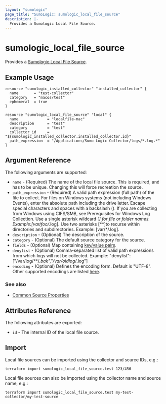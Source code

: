 ```yaml
---
layout: "sumologic"
page_title: "SumoLogic: sumologic_local_file_source"
description: |-
  Provides a Sumologic Local File Source.
---
```


# sumologic_local_file_source
Provides a [Sumologic Local File Source][1].

## Example Usage
```hcl
resource "sumologic_installed_collector" "installed_collector" {
  name       = "test-collector"
  category   = "macos/test"
  ephemeral  = true
}

resource "sumologic_local_file_source" "local" {
  name             = "localfile-mac"
  description      = "test"
  category         = "test"
  collector_id     = "${sumologic_installed_collector.installed_collector.id}"
  path_expression  = "/Applications/Sumo Logic Collector/logs/*.log.*"
}
  ```

## Argument Reference

The following arguments are supported:

  * `name` - (Required) The name of the local file source. This is required, and has to be unique. Changing this will force recreation the source.
  * `path_expression` - (Required) A valid path expression (full path) of the file to collect. For files on Windows systems (not including Windows Events), enter the absolute path including the drive letter. Escape special characters and spaces with a backslash (). If you are collecting from Windows using CIFS/SMB, see Prerequisites for Windows Log Collection. Use a single asterisk wildcard [*] for file or folder names. Example:[var/foo/*.log]. Use two asterisks [**]to recurse within directories and subdirectories. Example: [var/*/.log].
  * `description` - (Optional) The description of the source.
  * `category` - (Optional) The default source category for the source.
  * `fields` - (Optional) Map containing [key/value pairs][2].
  * `denylist` - (Optional) Comma-separated list of valid path expressions from which logs will not be collected.
    Example: "denylist":["/var/log/**/*.bak","/var/oldlog/*.log"]
  * `encoding` - (Optional) Defines the encoding form. Default is "UTF-8". Other supported encodings are listed [here][3].

### See also
  * [Common Source Properties](https://github.com/terraform-providers/terraform-provider-sumologic/tree/master/website#common-source-properties)

## Attributes Reference
The following attributes are exported:

  * `id` - The internal ID of the local file source.

## Import
Local file sources can be imported using the collector and source IDs, e.g.:

```hcl
terraform import sumologic_local_file_source.test 123/456
```

Local file sources can also be imported using the collector name and source name, e.g.:

```hcl
terraform import sumologic_local_file_source.test my-test-collector/my-test-source
```

[1]: https://help.sumologic.com/docs/send-data/installed-collectors/sources/local-file-source/
[2]: https://help.sumologic.com/Manage/Fields
[3]: https://help.sumologic.com/docs/send-data/installed-collectors/sources/local-file-source/#supported-encoding-for-local-file-sources